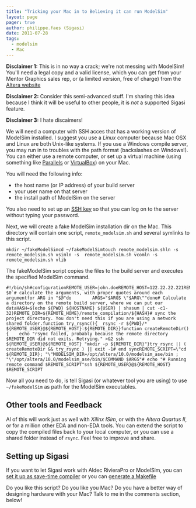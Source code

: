 ```yaml
---
title: "Tricking your Mac in to Believing it can run ModelSim"
layout: page 
pager: true
author: philippe.faes (Sigasi)
date: 2011-07-28
tags: 
  - modelsim
  - Mac
---
```

<div class="content">
<p><strong>Disclaimer 1:</strong> This is in no way a crack; we're not messing with ModelSim! You'll need a legal copy and a valid license, which you can get from your Mentor Graphics sales rep, or (a limited version, free of charge) from the <a href="http://www.altera.com/products/software/quartus-ii/web-edition/qts-we-index.html" class="elf-external elf-icon">Altera website</a></p>	<p><strong>Disclaimer 2:</strong> Consider this semi-advanced stuff. I'm sharing this idea because I think it will be useful to other people, it is <em>not</em> a supported Sigasi feature.</p>	<p><strong>Disclaimer 3:</strong> I hate discaimers!</p>	<p>We will need a computer with <span class="caps">SSH</span> acces that has a working version of ModelSim installed. I suggest you use a <em>Linux</em> computer because Mac <span class="caps">OSX</span> and Linux are both Unix-like systems. If you use a Windows compile server, you may run in to troubles with the path format (backslashes on Windows!). You can either use a remote computer, or set up a virtual machine (using something like <a href="http://www.parallels.com/products/desktop/" class="elf-external elf-icon">Parallels</a> or <a href="http://www.virtualbox.org/" class="elf-external elf-icon">VirtualBox</a>) on your Mac.</p>	<p>You will need the following info:	</p><ul><li>the host name (or IP address) of your build server</li>		<li>your user name on that server</li>		<li>the install path of ModelSim on the server</li>	</ul><p>You also need to set up an <a href="http://www.eng.cam.ac.uk/help/jpmg/ssh/authorized_keys_howto.html" class="elf-external elf-icon"><span class="caps">SSH</span> key</a> so that you can log on to the server without typing your password.</p>	<p>Next, we will create a fake ModelSim installation dir on the Mac. This directory will contain one script, <code>remote_modelsim.sh</code> and several symlinks to this script.</p><pre><code>mkdir ~/fakeModelSimcd ~/fakeModelSimtouch remote_modelsim.shln -s  remote_modelsim.sh vsimln -s  remote_modelsim.sh vcomln -s  remote_modelsim.sh vlib</code></pre>	<p>The fakeModelSim script copies the files to the build server and executes the specified ModelSim command. </p><pre><code>#!/bin/sh</code><code>#configurationREMOTE_USER=john.doeREMOTE_HOST=122.22.22.221REMOTE_HOME='/home/john.doe'REMOTE_MODELSIM_DIR='/opt/altera/10.0/modelsim_ase/bin'</code><code>COMMAND=`basename $0`# calculate the arguments, with proper quotes around each argumentfor ARG in "$@"do        ARGS="$ARGS \"$ARG\""done</code><code># Calculate a directory on the remote build server, where we can put our dataHASH=$(echo ${PWD} ${HOSTNAME} ${USER} | shasum | cut -c1-32)REMOTE_DIR=${REMOTE_HOME}/remote_compilation/${HASH}</code><code># sync the project directory. You don't need this if you are using a network shared folder.function try_rsync(){	rsync -r ${PWD}/* ${REMOTE_USER}@${REMOTE_HOST}:${REMOTE_DIR}}function createRemoteDir(){    echo "rsync failed, probably because the remote directory $REMOTE_DIR did not exits. Retrying." &gt;&amp;2	ssh ${REMOTE_USER}@${REMOTE_HOST} "mkdir -p ${REMOTE_DIR}"}try_rsync || ( createRemoteDir &amp;&amp; try_rsync ) || exit -1# end sync</code><code>REMOTE_SCRIPT=\"cd ${REMOTE_DIR}; "\"MODELSIM_DIR=/opt/altera/10.0/modelsim_ase/bin ; "\"/opt/altera/10.0/modelsim_ase/bin/$COMMAND $ARGS"</code><code># echo "# Running remote command $REMOTE_SCRIPT"ssh ${REMOTE_USER}@${REMOTE_HOST}  $REMOTE_SCRIPT</code></pre>	<p>Now all you need to do, is tell Sigasi (or whatever tool you are using) to use <code>~/fakeModelSim</code> as path for the ModelSim executables.</p>	<h2>Other tools and Feedback</h2>	<p>Al of this will work just as well with <em>Xilinx ISim</em>, or with the <em>Altera Quartus II</em>, or for a million other <span class="caps">EDA</span> and non-<span class="caps">EDA</span> tools. You can extend the script to copy the compiled files back to your local computer, or you can use a shared folder instead of <code>rsync</code>. Feel free to improve and share.</p>	<h2>Setting up Sigasi</h2>	<p>If you want to let Sigasi work with Aldec RivieraPro or ModelSim, you can <a href="/doc/2.8.0/integration_vcom">set it up as save-time compiler</a> or you can <a href="/doc/2.8.0/integration_export">generate a Makefile</a></p>	<p>Do you like this script? Do you like you Mac? Do you have a better way of designing hardware with your Mac? Talk to me in the comments section, below!</p>  </div>

